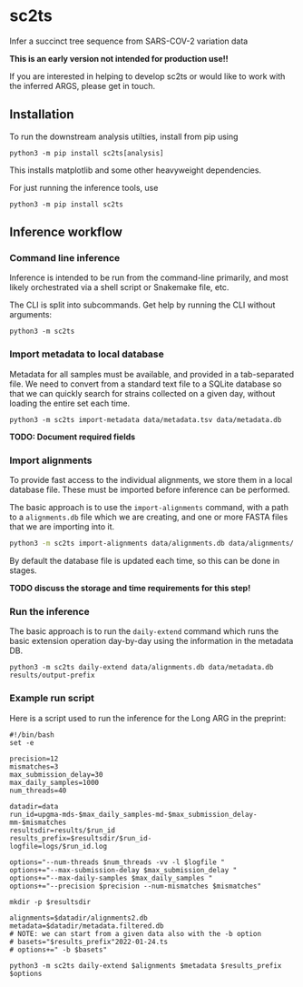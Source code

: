 # sc2ts
Infer a succinct tree sequence from SARS-COV-2 variation data

**This is an early version not intended for production use!!**

If you are interested in helping to develop sc2ts or would like to 
work with the inferred ARGS, please get in touch.

## Installation

To run the downstream analysis utilties, install from pip using

```
python3 -m pip install sc2ts[analysis]
```

This installs matplotlib and some other heavyweight dependencies.

For just running the inference tools, use

```
python3 -m pip install sc2ts
```

## Inference workflow

### Command line inference

Inference is intended to be run from the command-line primarily,
and most likely orchestrated via a shell script or Snakemake file, etc.

The CLI is split into subcommands. Get help by running the CLI without arguments:

```
python3 -m sc2ts
```

### Import metadata to local database

Metadata for all samples must be available, and provided in a tab-separated
file. We need to convert from a standard text file to a SQLite database
so that we can quickly search for strains collected on  a given day, without
loading the entire set each time.

```
python3 -m sc2ts import-metadata data/metadata.tsv data/metadata.db
```

**TODO: Document required fields**

### Import alignments

To provide fast access to the individual alignments, we store them in a local
database file. These must be imported before inference can be performed.

The basic approach is to use the ``import-alignments`` command, with a
path to a ``alignments.db`` file which we are creating, and one or more
FASTA files that we are importing into it.

```bash
python3 -m sc2ts import-alignments data/alignments.db data/alignments/.fasta
```

By default the database file is updated each time, so this can be done
in stages.

**TODO discuss the storage and time requirements for this step!**


### Run the inference

The basic approach is to run the ``daily-extend`` command which runs the
basic extension operation day-by-day using the information
in the metadata DB.

```
python3 -m sc2ts daily-extend data/alignments.db data/metadata.db results/output-prefix
```

### Example run script

Here is a script used to run the inference for the Long ARG
in the preprint:

```
#!/bin/bash
set -e

precision=12
mismatches=3
max_submission_delay=30
max_daily_samples=1000
num_threads=40

datadir=data
run_id=upgma-mds-$max_daily_samples-md-$max_submission_delay-mm-$mismatches
resultsdir=results/$run_id
results_prefix=$resultsdir/$run_id-
logfile=logs/$run_id.log

options="--num-threads $num_threads -vv -l $logfile "
options+="--max-submission-delay $max_submission_delay "
options+="--max-daily-samples $max_daily_samples "
options+="--precision $precision --num-mismatches $mismatches"

mkdir -p $resultsdir

alignments=$datadir/alignments2.db
metadata=$datadir/metadata.filtered.db
# NOTE: we can start from a given data also with the -b option
# basets="$results_prefix"2022-01-24.ts
# options+=" -b $basets"

python3 -m sc2ts daily-extend $alignments $metadata $results_prefix $options
```
